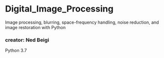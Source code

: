 # Digital_Image_Processing

Image processing, blurring, space-frequency handling, noise reduction, and image restoration with Python

### creator: Ned Beigi
Python 3.7

